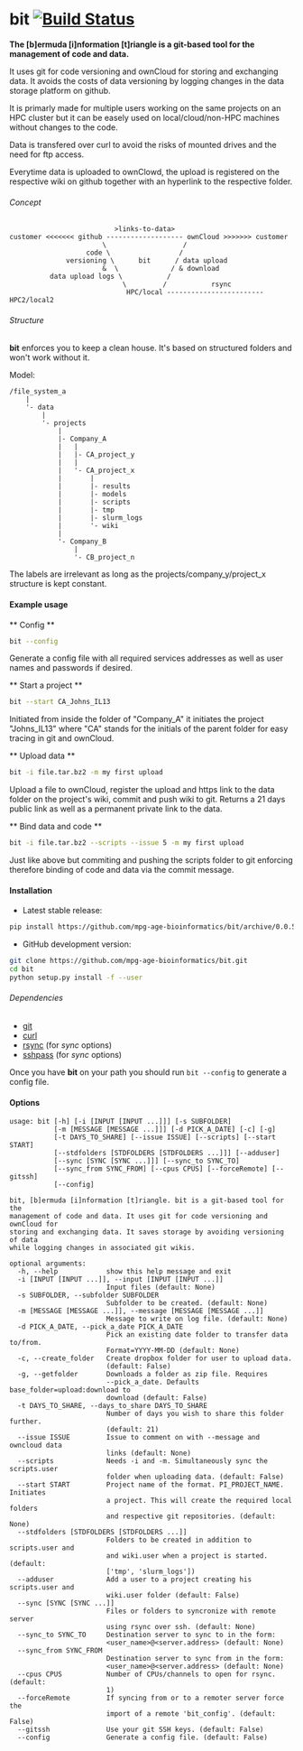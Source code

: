 # bit [![Build Status](https://travis-ci.org/mpg-age-bioinformatics/bit.svg?branch=master)](https://travis-ci.org/mpg-age-bioinformatics/bit)

**The [b]ermuda [i]nformation [t]riangle is a git-based tool for the management of code and data.**

It uses git for code versioning and ownCloud for storing and exchanging data. It avoids the costs of data versioning by logging changes in the data storage platform on github.

It is primarly made for multiple users working on the same projects on an HPC cluster but it can be easely used on local/cloud/non-HPC machines without changes to the code.

Data is transfered over curl to avoid the risks of mounted drives and the need for ftp access.

Everytime data is uploaded to ownClowd, the upload is registered on the respective wiki on github together with an hyperlink to the respective folder.

###### Concept

```
                          >links-to-data>
customer <<<<<<< github ------------------- ownCloud >>>>>>> customer
                       \                   /
                   code \                 /
              versioning \      bit      / data upload
                       &  \             / & download
          data upload logs \           /
                            \         /           rsync
                             HPC/local ------------------------HPC2/local2
```

###### Structure

**bit** enforces you to keep a clean house. It's based on structured folders and won't work without it.

Model:

```
/file_system_a
    |
    '- data
        |
        '- projects
            |
            |- Company_A
            |   |
            |   |- CA_project_y
            |   |
            |   '- CA_project_x
            |       |
            |       |- results
            |       |- models
            |       |- scripts
            |       |- tmp
            |       |- slurm_logs
            |       '- wiki
            |
            '- Company_B
                |
                '- CB_project_n
```

The labels are irrelevant as long as the projects/company_y/project_x structure is kept constant.

#### Example usage

** Config **
```bash
bit --config
```
Generate a config file with all required services addresses as well as user names and passwords if desired.

** Start a project ** 
```bash
bit --start CA_Johns_IL13
```
Initiated from inside the folder of "Company_A" it initiates the project "Johns_IL13" where "CA" stands for the initials of the parent folder for easy tracing in git and ownCloud.

** Upload data **
```bash
bit -i file.tar.bz2 -m my first upload
```
Upload a file to ownCloud, register the upload and https link to the data folder on the project's wiki, commit and push wiki to git. Returns a 21 days public link as well as a permanent private link to the data.

** Bind data and code **
```bash
bit -i file.tar.bz2 --scripts --issue 5 -m my first upload
```
Just like above but commiting and pushing the scripts folder to git enforcing therefore binding of code and data via the commit message.



#### Installation

* Latest stable release:

```bash
pip install https://github.com/mpg-age-bioinformatics/bit/archive/0.0.5.tar.gz --user
```

* GitHub development version:

```bash
git clone https://github.com/mpg-age-bioinformatics/bit.git
cd bit
python setup.py install -f --user
```

###### Dependencies

* [git](https://git-scm.com)
* [curl](https://curl.haxx.se)
* [rsync](https://rsync.samba.org) (for *sync* options)
* [sshpass](https://sourceforge.net/projects/sshpass/) (for *sync* options)

Once you have **bit** on your path you should run `bit --config` to generate a config file.

#### Options

```
usage: bit [-h] [-i [INPUT [INPUT ...]]] [-s SUBFOLDER]
           [-m [MESSAGE [MESSAGE ...]]] [-d PICK_A_DATE] [-c] [-g]
           [-t DAYS_TO_SHARE] [--issue ISSUE] [--scripts] [--start START]
           [--stdfolders [STDFOLDERS [STDFOLDERS ...]]] [--adduser]
           [--sync [SYNC [SYNC ...]]] [--sync_to SYNC_TO]
           [--sync_from SYNC_FROM] [--cpus CPUS] [--forceRemote] [--gitssh]
           [--config]

bit, [b]ermuda [i]nformation [t]riangle. bit is a git-based tool for the
management of code and data. It uses git for code versioning and ownCloud for
storing and exchanging data. It saves storage by avoiding versioning of data
while logging changes in associated git wikis.

optional arguments:
  -h, --help            show this help message and exit
  -i [INPUT [INPUT ...]], --input [INPUT [INPUT ...]]
                        Input files (default: None)
  -s SUBFOLDER, --subfolder SUBFOLDER
                        Subfolder to be created. (default: None)
  -m [MESSAGE [MESSAGE ...]], --message [MESSAGE [MESSAGE ...]]
                        Message to write on log file. (default: None)
  -d PICK_A_DATE, --pick_a_date PICK_A_DATE
                        Pick an existing date folder to transfer data to/from.
                        Format=YYYY-MM-DD (default: None)
  -c, --create_folder   Create dropbox folder for user to upload data.
                        (default: False)
  -g, --getfolder       Downloads a folder as zip file. Requires
                        --pick_a_date. Defaults base_folder=upload:download to
                        download (default: False)
  -t DAYS_TO_SHARE, --days_to_share DAYS_TO_SHARE
                        Number of days you wish to share this folder further.
                        (default: 21)
  --issue ISSUE         Issue to comment on with --message and owncloud data
                        links (default: None)
  --scripts             Needs -i and -m. Simultaneously sync the scripts.user
                        folder when uploading data. (default: False)
  --start START         Project name of the format. PI_PROJECT_NAME. Initiates
                        a project. This will create the required local folders
                        and respective git repositories. (default: None)
  --stdfolders [STDFOLDERS [STDFOLDERS ...]]
                        Folders to be created in addition to scripts.user and
                        and wiki.user when a project is started. (default:
                        ['tmp', 'slurm_logs'])
  --adduser             Add a user to a project creating his scripts.user and
                        wiki.user folder (default: False)
  --sync [SYNC [SYNC ...]]
                        Files or folders to syncronize with remote server
                        using rsync over ssh. (default: None)
  --sync_to SYNC_TO     Destination server to sync to in the form:
                        <user_name>@<server.address> (default: None)
  --sync_from SYNC_FROM
                        Destination server to sync from in the form:
                        <user_name>@<server.address> (default: None)
  --cpus CPUS           Number of CPUs/channels to open for rsync. (default:
                        1)
  --forceRemote         If syncing from or to a remoter server force the
                        import of a remote 'bit_config'. (default: False)
  --gitssh              Use your git SSH keys. (default: False)
  --config              Generate a config file. (default: False)

```
